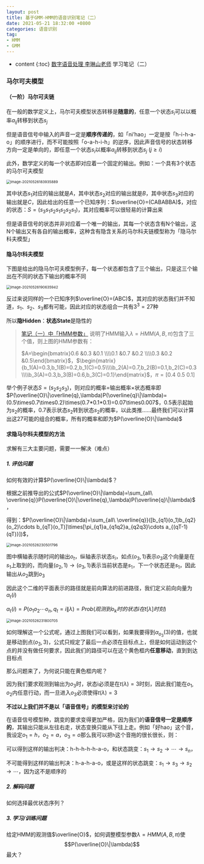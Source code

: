 ```yaml
---
layout: post
title: 基于GMM-HMM的语音识别笔记（二）
date: 2021-05-21 18:32:00 +0800
categories: 语音识别
tag: 
- HMM
- GMM
---
```


* content
{:toc}
[数字语音处理 李琳山老师](http://speech.ee.ntu.edu.tw/DSP2019Spring/) 学习笔记（二）

### 马尔可夫模型

#### （一阶）马尔可夫链

在一般的数学定义上，马尔可夫模型状态转移是**随意的**，任意一个状态$s_i$可以以概率$a_{ij}$转移到状态$s_j$

但是语音信号中输入的声音一定是**顺序传递的**，如「ni’hao」一定是按「h-i-h-a-o」的顺序进行，而不可能按照「o-a-h-i-h」的逆序，因此声音信号的状态转移方向一定是单向的，即任意一个状态$s_i$以概率$a_{ij}$转移到状态$s_j\ (j\geq i$)

此外，数学定义的每一个状态即对应着一个固定的输出。例如：一个具有3个状态的马尔可夫模型

<img src="https://yumik-xy.oss-cn-qingdao.aliyuncs.com/img/20210526183935.png!small" alt="image-20210526183935889" style="zoom: 67%;" />

其中状态$s_1$对应的输出就是$A$，其中状态$s_2$对应的输出就是$B$，其中状态$s_3$对应的输出就是$C$，因此给出的任意一个已知序列：$\overline{O}=(CABABBA)$，对应的状态：$S=(s_3s_1s_2s_1s_2s_2s_1)$，其对应概率可以很轻易的计算出来

但是语音信号的状态并非对应着一个唯一的输出，其每一个状态含有N个输出，这N个输出又有各自的输出概率，这种含有隐含关系的马尔科夫链模型称为「隐马尔科夫模型」

#### 隐马尔科夫模型

下图是给出的隐马尔可夫模型例子，每一个状态都包含了三个输出，只是这三个输出在不同的状态下输出的概率不同

<img src="https://yumik-xy.oss-cn-qingdao.aliyuncs.com/img/20210526190635.png!small" alt="image-20210526190635942" style="zoom:67%;" />

反过来说同样的一个已知序列$\overline{O}=(ABC)$，其对应的状态我们并不知道，$s_1$、$s_2$、$s_3$都有可能，因此对应的状态组合一共有$3^3=27$种

所以**隐Hidden**：**状态State**是隐性的

> [笔记（一）中「HMM参数」](https://yumik.top/语音识别/基于GMM-HMM的语音识别笔记-一#hmm参数) 说明了HMM输入$\lambda=HMM(A,B,\pi)$包含了三个值，则上图的HMM参数有：
>
> $A=\begin{bmatrix}0.6  &0.3  &0.1 \\\\0.1  &0.7  &0.2 \\\\0.3  &0.2  &0.5\end{bmatrix}$，$\begin{matrix}{b_1(A)=0.3,b_1(B)=0.2,b_1(C)=0.5\\\\b_2(A)=0.7,b_2(B)=0.1,b_2(C)=0.3\\\\b_3(A)=0.3,b_3(B)=0.6,b_3(C)=0.1}\end{matrix}$，$\pi=[0.4\ 0.5\ 0.1]$

举个例子状态$S=(s_2s_2s_3)$，则对应的概率=输出概率×状态概率即$P(\overline{O}\|\overline{q},\lambda)P(\overline{q}\|\lambda)=(0.5\times0.7\times0.2)\times(0.7*0.1*0.1)=0.07\times0.007$，0.5表示起始为$s_2$的概率，0.7表示状态$s_2$转到状态$s_2$的概率，以此类推……最终我们可以计算出这27可能的组合的概率，所有的概率和即为$P(\overline{O}\|\lambda)$

#### 求隐马尔科夫模型的方法

求解有三大主要问题，需要一一解决（难点）

##### 1. 评估问题

如何有效的计算$P(\overline{O}\|\lambda)$？

根据之前推导出的公式$P(\overline{O}\|\lambda)=\sum_{all\ \overline{q}}P(\overline{O}\|\overline{q},\lambda)P(\overline{q}\|\lambda)$，

得到：$P(\overline{O}\|\lambda)=\sum_{all\ \overline{q}}([b_{q1}(o_1)b_{q2}(o_2)\cdots b_{qT}(o_T)]\times[\pi_{q1}a_{q1q2}a_{q2q3}\cdots a_{(qT-1)(qT)}])$，

<img src="https://yumik-xy.oss-cn-qingdao.aliyuncs.com/img/20210526230501.png!small" alt="image-20210526230501796" style="zoom: 67%;" />

图中横轴表示随时间的输出$o_t$，纵轴表示状态$s_i$，如点$(o_3,1)$表示$o_3$这个向量是在$s_1$上取到的，而向量$(o_2,1)\to(o_3,1)$表示当前状态是$s_1$，下一个状态还是$s_1$，因此输出从$o_2$跳到$o_3$

因此这个二维的平面表示的路径就是前向算法的前进路径，我们定义前向向量为$\alpha_t(i)$

$\alpha_t(i)=P(o_1o_2\cdots o_n,q_t=i\|\lambda)=Prob(观测到o_k时的状态i在t[\lambda]时刻)$

<img src="https://yumik-xy.oss-cn-qingdao.aliyuncs.com/img/20210526231800.png!small" alt="image-20210526231800705" style="zoom:67%;" />

如何理解这一个公式呢，通过上图我们可以看到，如果我要得到$\alpha_{o_3}(3)$的值，也就是移动到点$(o_3,3)$，公式只规定了最后一点必须在目标点上，但是如何运动到这个点的并没有做任何要求，因此我们的路径可以在这个黄色框内**任意移动**，直到到达目标点

那么问题来了，为何说只能在黄色框内呢？

因为我们要求观测到输出为$o_3$时，状态i必须是在$t(\lambda)=3$时刻，因此我们能在$o_1,o_2$内任意行动，而一旦进入$o_3$必须使得$t(\lambda)=3$

**不过以上我们并不是以「语音信号」的模型来讨论的**

在语音信号模型种，跳变的要求变得更加严格，因为我们的**语音信号一定是顺序的**，其输出只能从左往右走，状态变换只能从下往上走。例如「好hao」这个音，我设定$o_1=h$，$o_2=a$，$o_3=o$那么我可以把`h`这个音拖的很长很长，则：

可以得到这样的输出判决：h-h-h-h-h-a-o，和状态跳变：$s_1\to s_2\to\cdots\to s_n$，

不可能得到这样的输出判决：h-a-h-a-o，或是这样的状态跳变：$s_1\to s_3\to s_2\to\cdots$，因为这不是顺序的

##### 2. 解码问题

如何选择最优状态序列？



##### 3. 学习/训练问题

给定HMM的观测值$\overline{O}$，如何调整模型参数$\lambda=HMM(A,B,\pi)$使$$P(\overline{O}\|\lambda)$$最大？



